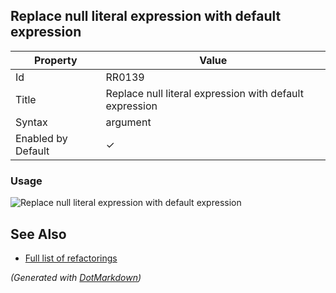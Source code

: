 ## Replace null literal expression with default expression

| Property           | Value                                                   |
| ------------------ | ------------------------------------------------------- |
| Id                 | RR0139                                                  |
| Title              | Replace null literal expression with default expression |
| Syntax             | argument                                                |
| Enabled by Default | &#x2713;                                                |

### Usage

![Replace null literal expression with default expression](../../images/refactorings/ReplaceNullLiteralExpressionWithDefaultExpression.png)

## See Also

* [Full list of refactorings](Refactorings.md)


*\(Generated with [DotMarkdown](http://github.com/JosefPihrt/DotMarkdown)\)*